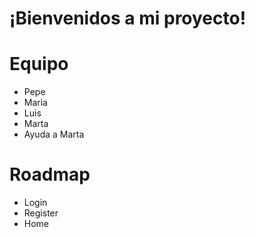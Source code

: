 # ¡Bienvenidos a mi proyecto!

# Equipo

- Pepe
- Maria
- Luis
- Marta
- Ayuda a Marta

# Roadmap

- Login
- Register
- Home
